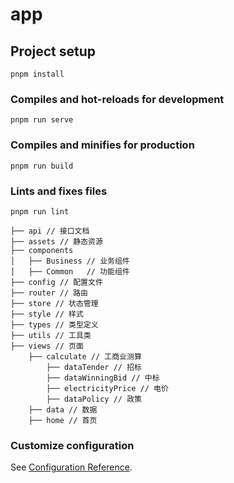 # app

## Project setup

```
pnpm install
```

### Compiles and hot-reloads for development

```
pnpm run serve
```

### Compiles and minifies for production

```
pnpm run build
```

### Lints and fixes files

```
pnpm run lint
```

```
├── api // 接口文档
├── assets // 静态资源
├── components
│   ├── Business // 业务组件
│   ├── Common   // 功能组件
├── config // 配置文件
├── router // 路由
├── store // 状态管理
├── style // 样式
├── types // 类型定义
├── utils // 工具类
├── views // 页面
    ├── calculate // 工商业测算
        ├── dataTender // 招标
        ├── dataWinningBid // 中标
        ├── electricityPrice // 电价
        ├── dataPolicy // 政策
    ├── data // 数据
    ├── home // 首页
```

### Customize configuration

See [Configuration Reference](https://cli.vuejs.org/config/).
